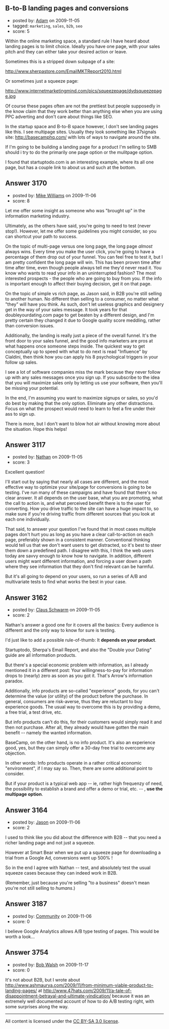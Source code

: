 ## B-to-B landing pages and conversions

- posted by: [Adam](https://stackexchange.com/users/-1/433-adam) on 2009-11-05
- tagged: `marketing`, `sales`, `b2b`, `seo`
- score: 5

Within the online marketing space, a standard rule I have heard about landing pages is to limit choice.  Ideally you have one page, with your sales pitch and they can either take your desired action or leave.

Sometimes this is a stripped down subpage of a site:

http://www.sherpastore.com/EmailMKTReport2010.html

Or sometimes just a squeeze page:

http://www.internetmarketingmind.com/pics/squeezepage/dydsqueezepage.jpg

Of course these pages often are not the prettiest but people supposedly in the know claim that they work better than anything else when you are using PPC adverting and don't care about things like SEO.

In the startup space and B-to-B space however, I don't see landing pages like this.  I see multipage sites.  Usually they look something like 37signals site: http://basecamphq.com/ with lots of ways to navigate around the site.

If I'm going to be building a landing page for a product I'm selling to SMB should i try to do the primarily one page option or the mulitpage option.

I found that startuptodo.com is an interesting example, where its all one page, but has a couple link to about us and such at the bottom.





## Answer 3170

- posted by: [Mike Williams](https://stackexchange.com/users/-1/1335-mike-williams) on 2009-11-06
- score: 8

Let me offer some insight as someone who was "brought up" in the information marketing industry.

Ultimately, as the others have said, you're going to need to test (never stop!). However, let me offer some guidelines you might consider, so you can shortcut your path to success.

On the topic of multi-page versus one long page, the long page *almost* always wins. Every time you make the user click, you're going to have a percentage of them drop out of your funnel. You can feel free to test it, but I am pretty confident the long page will win. This has been proven time after time after time, even though people always tell me they'd never read it. You know who wants to read your info in an uninterrupted fashion? The most interested prospects - the people who are going to buy from you. If the info is important enough to affect their buying decision, get it on that page.

On the topic of simple vs rich page, as Jason said, in B2B you're still selling to another human. No different than selling to a consumer, no matter what "they" will have you think. As such, don't let useless graphics and designery get in the way of your sales message. It took years for that doubleyourdating.com page to get beaten by a different design, and I'm pretty certain they changed it due to Google quality score meddling, rather than conversion issues. 

Additionally, the landing is really just a piece of the overall funnel. It's the front door to your sales funnel, and the good info marketers are pros at what happens once someone steps inside. The quickest way to get conceptually up to speed with what to do next is read "Influence" by Cialdini, then think how you can apply his 8 psychological triggers in your follow up sales. 

I see a lot of software companies miss the mark because they never follow up with any sales messages once you sign up. If you subscribe to the idea that you will maximize sales only by letting us use your software, then you'll be missing your potential. 

In the end, I'm assuming you want to maximize signups or sales, so you'd do best by making that the only option. Eliminate any other distractions. Focus on what the prospect would need to learn to feel a fire under their ass to sign up.

There is more, but I don't want to blow hot air without knowing more about the situation. Hope this helps!





## Answer 3117

- posted by: [Nathan](https://stackexchange.com/users/-1/1302-nathan) on 2009-11-05
- score: 3

Excellent question!

I'll start out by saying that nearly all cases are different, and the most effective way to optimize your site/page for conversions is going to be testing.  I've run many of these campaigns and have found that there's no clear answer.  It all depends on the user base, what you are promoting, what the call to action is, and what perceived benefit there is to the user for converting.  How you drive traffic to the site can have a huge impact to, so make sure if you're driving traffic from different sources that you look at each one individually.

That said, to answer your question I've found that in most cases multiple pages don't hurt you as long as you have a clear call-to-action on each page, preferably shown in a consistent manner.  Conventional thinking would tell us that we don't want users to get distracted, so it's best to steer them down a predefined path.  I disagree with this, I think the web users today are savvy enough to know how to navigate.  In addition, different users might want different information, and forcing a user down a path where they see information that they don't find relevant can be harmful.

But it's all going to depend on your users, so run a series of A/B and multivariate tests to find what works the best in your case.


## Answer 3162

- posted by: [Claus Schwarm](https://stackexchange.com/users/-1/294-claus-schwarm) on 2009-11-05
- score: 2

Nathan's answer a good one for it covers all the basics: Every audience is different and the only way to know for sure is testing.

I'd just like to add a possible rule-of-thumb: It **depends on your product**.

Startuptodo, Sherpa's Email Report, and also the "Double your Dating" guide are all information products.

But there's a special economic problem with information, as I already mentioned it in a different post: Your willingness-to-pay for information drops to (nearly) zero as soon as you got it. That's Arrow's information paradox.

Additionally, info products are so-called "experience" goods, for you can't determine the value (or utility) of the product before the purchase. In general, consumers are risk-averse, thus they are reluctant to buy experience goods. The usual way to overcome this is by providing a demo, a free trial, a test drive, etc.

But info products can't do this, for their customers would simply read it and then not purchase. After all, they already would have gotten the main benefit -- namely the wanted information.

BaseCamp, on the other hand, is no info product. It's also an experience good, yes, but they can simply offer a 30-day free trial to overcome any objection.

In other words: Info products operate in a rather critical economic "environment", if I may say so. Then, there are some additional point to consider.

But if your product is a typical web app -- ie, rather high frequenzy of need, the possibility to establish a brand and offer a demo or trial, etc. -- , **use the multipage option**.


## Answer 3164

- posted by: [Jason](https://stackexchange.com/users/-1/2-jason) on 2009-11-06
- score: 2

I used to think like you did about the difference with B2B -- that you need a richer landing page and not just a squeeze.

However at Smart Bear when we put up a squeeze page for downloading a trial from a Google Ad, conversions went up 500% ! 

So in the end I agree with Nathan -- test, and absolutely test the usual squeeze cases because they can indeed work in B2B.

(Remember, just because you're selling "to a business" doesn't mean you're not still selling to *humans*.)


## Answer 3187

- posted by: [Community](https://stackexchange.com/users/-1/-1-community) on 2009-11-06
- score: 0

I believe Google Analytics allows A/B type testing of pages. This would be worth a look...



## Answer 3754

- posted by: [Bob Walsh](https://stackexchange.com/users/-1/346-bob-walsh) on 2009-11-17
- score: 0

<p>It's not about B2B, but I wrote about <a href="http://www.ashmaurya.com/2009/11/from-minimum-viable-product-to-landing-pages/" rel="nofollow">http://www.ashmaurya.com/2009/11/from-minimum-viable-product-to-landing-pages/</a> at <a href="http://www.47hats.com/2009/11/a-tale-of-disappointment-betrayal-and-ultimate-vindication/" rel="nofollow">http://www.47hats.com/2009/11/a-tale-of-disappointment-betrayal-and-ultimate-vindication/</a> because it was an extremely well documented account of how to do A/B testing right, with some surprises along the way.</p>




---

All content is licensed under the [CC BY-SA 3.0 license](https://creativecommons.org/licenses/by-sa/3.0/).
